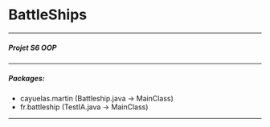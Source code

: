 # BattleShips
___

##### Projet S6 OOP
___

##### Packages:
- cayuelas.martin  (Battleship.java -> MainClass)
- fr.battleship  (TestIA.java -> MainClass)
___
